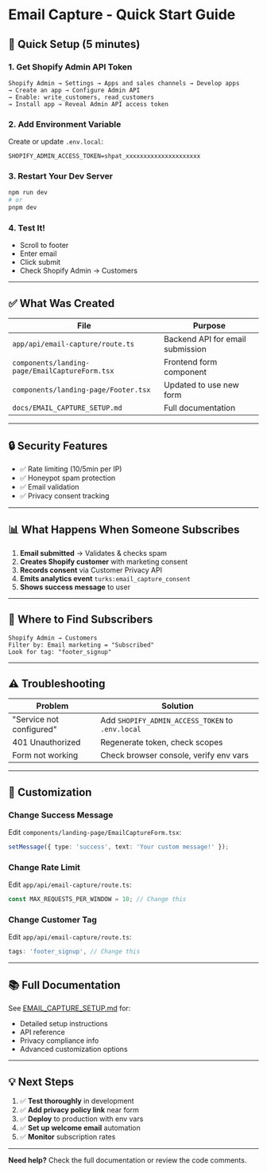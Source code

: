 # Email Capture - Quick Start Guide

## 🚀 Quick Setup (5 minutes)

### 1. Get Shopify Admin API Token

```
Shopify Admin → Settings → Apps and sales channels → Develop apps
→ Create an app → Configure Admin API
→ Enable: write_customers, read_customers
→ Install app → Reveal Admin API access token
```

### 2. Add Environment Variable

Create or update `.env.local`:

```env
SHOPIFY_ADMIN_ACCESS_TOKEN=shpat_xxxxxxxxxxxxxxxxxxxxx
```

### 3. Restart Your Dev Server

```bash
npm run dev
# or
pnpm dev
```

### 4. Test It!

- Scroll to footer
- Enter email
- Click submit
- Check Shopify Admin → Customers

---

## ✅ What Was Created

| File | Purpose |
|------|---------|
| `app/api/email-capture/route.ts` | Backend API for email submission |
| `components/landing-page/EmailCaptureForm.tsx` | Frontend form component |
| `components/landing-page/Footer.tsx` | Updated to use new form |
| `docs/EMAIL_CAPTURE_SETUP.md` | Full documentation |

---

## 🔒 Security Features

- ✅ Rate limiting (10/5min per IP)
- ✅ Honeypot spam protection
- ✅ Email validation
- ✅ Privacy consent tracking

---

## 📊 What Happens When Someone Subscribes

1. **Email submitted** → Validates & checks spam
2. **Creates Shopify customer** with marketing consent
3. **Records consent** via Customer Privacy API
4. **Emits analytics event** `turks:email_capture_consent`
5. **Shows success message** to user

---

## 🎯 Where to Find Subscribers

```
Shopify Admin → Customers
Filter by: Email marketing = "Subscribed"
Look for tag: "footer_signup"
```

---

## ⚠️ Troubleshooting

| Problem | Solution |
|---------|----------|
| "Service not configured" | Add `SHOPIFY_ADMIN_ACCESS_TOKEN` to `.env.local` |
| 401 Unauthorized | Regenerate token, check scopes |
| Form not working | Check browser console, verify env vars |

---

## 🎨 Customization

### Change Success Message
Edit `components/landing-page/EmailCaptureForm.tsx`:
```typescript
setMessage({ type: 'success', text: 'Your custom message!' });
```

### Change Rate Limit
Edit `app/api/email-capture/route.ts`:
```typescript
const MAX_REQUESTS_PER_WINDOW = 10; // Change this
```

### Change Customer Tag
Edit `app/api/email-capture/route.ts`:
```typescript
tags: 'footer_signup', // Change this
```

---

## 📚 Full Documentation

See [EMAIL_CAPTURE_SETUP.md](./EMAIL_CAPTURE_SETUP.md) for:
- Detailed setup instructions
- API reference
- Privacy compliance info
- Advanced customization options

---

## 💡 Next Steps

1. ✅ **Test thoroughly** in development
2. ✅ **Add privacy policy link** near form
3. ✅ **Deploy** to production with env vars
4. ✅ **Set up welcome email** automation
5. ✅ **Monitor** subscription rates

---

**Need help?** Check the full documentation or review the code comments.

